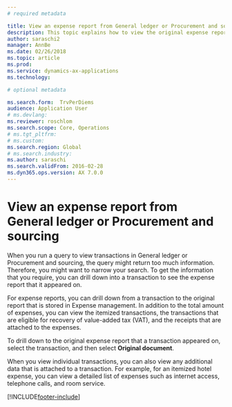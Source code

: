 ```yaml
---
# required metadata

title: View an expense report from General ledger or Procurement and sourcing
description: This topic explains how to view the original expense report that a transaction appeared on.
author: saraschi2
manager: AnnBe
ms.date: 02/26/2018
ms.topic: article
ms.prod: 
ms.service: dynamics-ax-applications
ms.technology: 

# optional metadata

ms.search.form:  TrvPerDiems
audience: Application User
# ms.devlang: 
ms.reviewer: roschlom
ms.search.scope: Core, Operations
# ms.tgt_pltfrm: 
# ms.custom: 
ms.search.region: Global
# ms.search.industry: 
ms.author: saraschi
ms.search.validFrom: 2016-02-28
ms.dyn365.ops.version: AX 7.0.0
---
```


# View an expense report from General ledger or Procurement and sourcing

When you run a query to view transactions in General ledger or Procurement and sourcing, the query might return too much information. Therefore, you might want to narrow your search. To get the information that you require, you can drill down into a transaction to see the expense report that it appeared on.

For expense reports, you can drill down from a transaction to the original report that is stored in Expense management. In addition to the total amount of expenses, you can view the itemized transactions, the transactions that are eligible for recovery of value-added tax (VAT), and the receipts that are attached to the expenses.

To drill down to the original expense report that a transaction appeared on, select the transaction, and then select **Original document**.

When you view individual transactions, you can also view any additional data that is attached to a transaction. For example, for an itemized hotel expense, you can view a detailed list of expenses such as internet access, telephone calls, and room service.


[!INCLUDE[footer-include](../includes/footer-banner.md)]